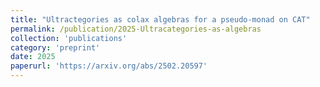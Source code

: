 ```yaml
---
title: "Ultractegories as colax algebras for a pseudo-monad on CAT"
permalink: /publication/2025-Ultracategories-as-algebras
collection: 'publications'
category: 'preprint'
date: 2025
paperurl: 'https://arxiv.org/abs/2502.20597'
---
```


